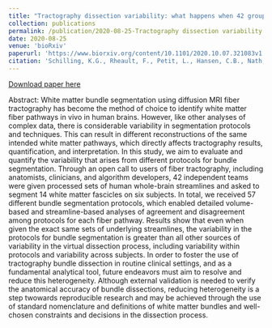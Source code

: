 ```yaml
---
title: "Tractography dissection variability: what happens when 42 groups dissect 14 white matter bundles on the same dataset?"
collection: publications
permalink: /publication/2020-08-25-Tractography dissection variability what happens when 42 groups dissect 14 white matter bundles on the same dataset
date: 2020-08-25
venue: 'bioRxiv'
paperurl: 'https://www.biorxiv.org/content/10.1101/2020.10.07.321083v1'
citation: 'Schilling, K.G., Rheault, F., Petit, L., Hansen, C.B., Nath, V., Yeh, F.-C., Girard, G., Barakovic, M., Rafael-Patino, J., Yu, T., Fischi-Gomez, E., Pizzolato, M., Ocampo-Pineda, M., Schiavi, S., Canales-Rodriguez, E.J., Daducci, A., Granziera, C., Innocenti, G., Thiran, J.-P., Mancini, L., Wastling, S., Cocozza, S., Petracca, M., Pontillo, G., Mancini, M., Vos, S.B., Vakharia, V.N., Duncan, J.S., Melero, H., Manzanedo, L., Sanz-Morales, E., Pena-Melian, A., Calamante, F., Attye, A., Cabeen, R.P., Korobova, L., Toga, A.W., Ambili Vijayakumari, A., Parker, D., Verma, R., Radwan, A., Sunaert, S., Emsell, L., De Luca, A., Leemans, A., Bajada, C.J., Haroon, H., Azadbakht, H., Chamberland, M., Genc, S., Tax, C.M.W., Yeh, P.-H., Srikanchana, R., Mcknight, C., Yang, J.Y.M., Chen, J., Kelly, C.E., Yeh, C.-H., Cochereau, J., Maller, J.J., Welton, T., Almairac, F., Seunarine, K.K., Clark, C.A., Zhang, F., Makris, N., Golby, A., Rathi, Y., ODonnell, L.J., Xia, Y., Baran Aydogan, D., Shi, Y., Fernandes, F.G., Raemaekers, M., <b>Warrington, S.</b>, Michielse, S., Ramirez-Manzanares, A., Concha, L., Aranda, R., Rivera Meraz, M., Lerma-Usabiaga, G., Roitman, L., Fekonja, L.S., Calarco, N., Joseph, M., Nakua, H., Voineskos, A.N., Karan, P., Grenier, G., Haitz Legarreta, J., Adluru, N., Nair, V.A., Prabhakaran, V., Alexander, A.L., Kamagata, K., Saito, Y., Uchida, W., Andica, C., Masahiro, A., Bayrak, R.G., Gandini Wheeler-Kingshott, C.A.M., DAngelo, E., Palesi, F., Savini, G., Rolandi, N., Guevara, P., Houenou, J., Lopez-Lopez, N., Mangin, J.-F., Poupon, C., Roman, C., Vazquez, A., Maffei, C., Arantes, M., Andrade, J.P., Silva, S.M., Raja, R., Calhoun, V.D., Caverzasi, E., Sacco, S., Lauricella, M., Pestilli, F., Bullock, D., Zhan, Y., Brignoni-Perez, E., Lebel, C., Reynolds, J.E., Nestrasil, I., Labounek, R., Lenglet, C., Paulson, A., Aulicka, S., Heilbronner, S., Heuer, K., Anderson, A.W., Landman, B.A., Descoteaux, M. (2020). &quot;Tractography dissection variability&#58; what happens when 42 groups dissect 14 white matter bundles on the same dataset&#63;&quot; <i>BioRxiv</i>.'
---
```


<a href='https://www.biorxiv.org/content/10.1101/2020.10.07.321083v1'>Download paper here</a>

Abstract: White matter bundle segmentation using diffusion MRI fiber tractography has become the method of choice to identify white matter fiber pathways in vivo in human brains. However, like other analyses of complex data, there is considerable variability in segmentation protocols and techniques. This can result in different reconstructions of the same intended white matter pathways, which directly affects tractography results, quantification, and interpretation. In this study, we aim to evaluate and quantify the variability that arises from different protocols for bundle segmentation. Through an open call to users of fiber tractography, including anatomists, clinicians, and algorithm developers, 42 independent teams were given processed sets of human whole-brain streamlines and asked to segment 14 white matter fascicles on six subjects. In total, we received 57 different bundle segmentation protocols, which enabled detailed volume-based and streamline-based analyses of agreement and disagreement among protocols for each fiber pathway. Results show that even when given the exact same sets of underlying streamlines, the variability in the protocols for bundle segmentation is greater than all other sources of variability in the virtual dissection process, including variability within protocols and variability across subjects. In order to foster the use of tractography bundle dissection in routine clinical settings, and as a fundamental analytical tool, future endeavors must aim to resolve and reduce this heterogeneity. Although external validation is needed to verify the anatomical accuracy of bundle dissections, reducing heterogeneity is a step twowards reproducible research and may be achieved through the use of standard nomenclature and definitions of white matter bundles and well-chosen constraints and decisions in the dissection process.

